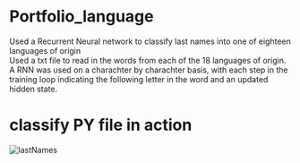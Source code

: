 # Portfolio_language
Used a Recurrent Neural network to classify last names into one of eighteen languages of origin
<br>
Used a txt file to read in the words from each of the 18 languages of origin.
<br> 
A RNN was used on a charachter by charachter basis, with each step in the training loop indicating the following letter in the word and an updated hidden state.

# classify PY file in action

![lastNames](https://user-images.githubusercontent.com/53010808/136102540-8e98878e-2393-4827-90bc-d9618e276104.PNG)
